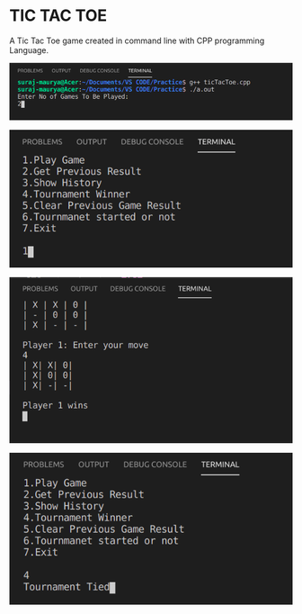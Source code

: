 # TIC TAC TOE

A Tic Tac Toe game created in command line with CPP programming Language.

![SS1](https://github.com/sumconsole/TicTacToe/blob/master/Screenshots/SS1.png)

![SS2](https://github.com/sumconsole/TicTacToe/blob/master/Screenshots/SS2.png)

![SS3](https://github.com/sumconsole/TicTacToe/blob/master/Screenshots/SS3.png)

![SS4](https://github.com/sumconsole/TicTacToe/blob/master/Screenshots/SS7.png)



